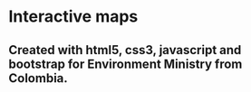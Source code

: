 # Interactive maps 
## Created with html5, css3, javascript and bootstrap for Environment Ministry from Colombia. 
